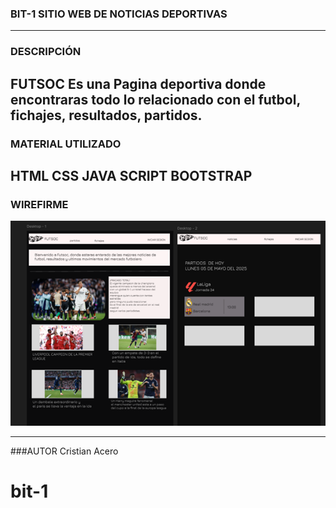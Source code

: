 ### BIT-1 SITIO WEB DE NOTICIAS DEPORTIVAS
---

### DESCRIPCIÓN
FUTSOC
 Es una Pagina deportiva donde encontraras todo lo relacionado con el futbol, fichajes, resultados, partidos.
---


### MATERIAL UTILIZADO
HTML
CSS
JAVA SCRIPT
BOOTSTRAP
---
### WIREFIRME

![FIGMA](./img/figma-imagen.png)

---

###AUTOR
Cristian Acero

# bit-1
